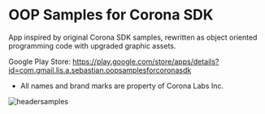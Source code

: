 
# OOP Samples for Corona SDK
App inspired by original Corona SDK samples, rewritten as object oriented programming code with upgraded graphic assets.

Google Play Store: https://play.google.com/store/apps/details?id=com.gmail.lis.a.sebastian.oopsamplesforcoronasdk

* All names and brand marks are property of Corona Labs Inc.

![headersamples](https://cloud.githubusercontent.com/assets/10359468/25630000/d5f4bb32-2f6b-11e7-9673-a958d9ef4418.png)
